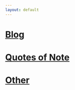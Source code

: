 ```yaml
---
layout: default
---
```


# [Blog](/blog/indexblog.md)

# [Quotes of Note](./quotes.md)

# [Other](./other.md)


